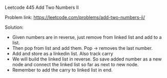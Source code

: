 Leetcode 445 Add Two Numbers II

Problem link: https://leetcode.com/problems/add-two-numbers-ii/

Solution:
+ Given numbers are in reverse, just remove from linked list and add to a list.
+ Then pop from list and add them. Pop -> removes the last number.
+ Add and store as a linkedin list. Also track carry
+ We will build the linked list in reverse. So save added number as a new node and connect the linked list so far as next to new node.
+ Remember to add the carry to linked list in end.
